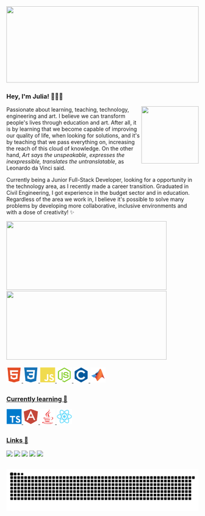 <img height="200" width="100%" src="https://cdn.discordapp.com/attachments/696068902563741827/882458597756395520/galaxy-wallpaper-1a.jpg">

### Hey, I'm Julia! 👋🏻🌸
<img align="right" width="150em" height="150em" src="https://media.discordapp.net/attachments/696068902563741827/882447522713456680/Github.gif">
<div>
<p>Passionate about learning, teaching, technology, engineering and art. I believe we can transform people's lives through education and art. After all, it is by learning that we become capable of improving our quality of life, when looking for solutions, and it's by teaching that we pass everything on, increasing the reach of this cloud of knowledge. On the other hand, <i>Art says the unspeakable, expresses the inexpressible, translates the untranslatable</i>, as Leonardo da Vinci said.</p>
<p>Currently being a Junior Full-Stack Developer, looking for a opportunity in the technology area, as I recently made a career transition. Graduated in Civil Engineering, I got experience in the budget sector and in education. Regardless of the area we work in, I believe it's possible to solve many problems by developing more collaborative, inclusive environments and with a dose of creativity! ✨</p>
</div>

<div>
  <a href="https://github.com/juliarcmiranda">
  <img width="420em" height="180em" src="https://github-readme-stats.vercel.app/api?username=juliarcmiranda&show_icons=true&theme=dracula&include_all_comitss=true&count_private=true"/>
  <img width="420em" height="180em" src="https://github-readme-stats.vercel.app/api/top-langs/?username=juliarcmiranda&layout=compact&langs_count=15&theme=dracula"/>
</div>
  <br>
<div>
  <img width="40" height="40" src="https://github.com/devicons/devicon/blob/master/icons/html5/html5-plain.svg"/>
  <img width="40" height="40" src="https://github.com/devicons/devicon/blob/master/icons/css3/css3-plain.svg"/>
  <img width="40" height="40" src="https://github.com/devicons/devicon/blob/master/icons/javascript/javascript-plain.svg"/>
  <img width="40" height="40" src="https://github.com/devicons/devicon/blob/master/icons/nodejs/nodejs-plain.svg"/>
  <img width="40" height="40" src="https://github.com/devicons/devicon/blob/master/icons/c/c-plain.svg"/>
  <img width="40" height="40" src="https://github.com/devicons/devicon/blob/master/icons/matlab/matlab-original.svg"/>
  
  ##
  
  <h3>Currently learning 🌱</h3>
  <img width="40" height="40" src="https://github.com/devicons/devicon/blob/master/icons/typescript/typescript-plain.svg"/>
  <img width="40" height="40" src="https://github.com/devicons/devicon/blob/master/icons/angularjs/angularjs-plain.svg"/>
  <img width="40" height="40" src="https://github.com/devicons/devicon/blob/master/icons/java/java-plain.svg"/>
  <img width="40" height="40" src="https://github.com/devicons/devicon/blob/master/icons/react/react-original.svg"/>
</div>

##
  
### Links 🔗

<div>
  <a href="https://www.linkedin.com/in/juliarcmiranda/"><img src="https://img.shields.io/badge/LinkedIn-0077B5?style=for-the-badge&logo=linkedin&logoColor=white"></a>
  <a href = "mailto:juliarcmiranda@gmail.com"><img src="https://img.shields.io/badge/Gmail-D14836?style=for-the-badge&logo=gmail&logoColor=white"></a>
  <a href="https://open.spotify.com/user/xuliamiranda?si=mKmWLRWuQduMgz4QEHWpuA"><img src="https://img.shields.io/badge/Spotify-1ED760?&style=for-the-badge&logo=spotify&logoColor=white"></a>
  <a href="https://twitch.tv/juliamiranda/"><img src="https://img.shields.io/badge/Twitch-9146FF?style=for-the-badge&logo=twitch&logoColor=white"></a>
  <a href="http://www.instagram.com/juliarcmiranda"><img src="https://img.shields.io/badge/Instagram-E4405F?style=for-the-badge&logo=instagram&logoColor=white"></a>
</div>

##
![Snake animation](https://github.com/juliarcmiranda/juliarcmiranda/blob/output/github-contribution-grid-snake.svg)
